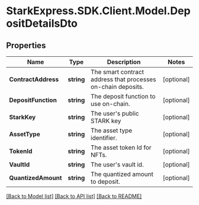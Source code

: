 # StarkExpress.SDK.Client.Model.DepositDetailsDto

## Properties

Name | Type | Description | Notes
------------ | ------------- | ------------- | -------------
**ContractAddress** | **string** | The smart contract address that processes on-chain deposits. | [optional] 
**DepositFunction** | **string** | The deposit function to use on-chain. | [optional] 
**StarkKey** | **string** | The user&#39;s public STARK key | [optional] 
**AssetType** | **string** | The asset type identifier. | [optional] 
**TokenId** | **string** | The asset token Id for NFTs. | [optional] 
**VaultId** | **string** | The user&#39;s vault id. | [optional] 
**QuantizedAmount** | **string** | The quantized amount to deposit. | [optional] 

[[Back to Model list]](../README.md#documentation-for-models) [[Back to API list]](../README.md#documentation-for-api-endpoints) [[Back to README]](../README.md)


